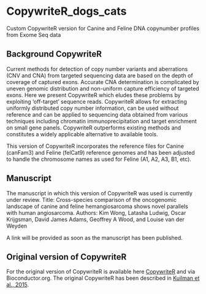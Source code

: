 # CopywriteR_dogs_cats
Custom CopywriteR version for Canine and Feline DNA copynumber profiles from Exome Seq data

## Background CopywriteR
Current methods for detection of copy number variants and aberrations (CNV and
CNA) from targeted sequencing data are based on the depth of coverage of
captured exons. Accurate CNA determination is complicated by uneven genomic
distribution and non-uniform capture efficiency of targeted exons. Here we
present CopywriteR which eludes these problems by exploiting ‘off-target’
sequence reads. CopywriteR allows for extracting uniformly distributed copy
number information, can be used without reference and can be applied to
sequencing data obtained from various techniques including chromatin
immunoprecipitation and target enrichment on small gene panels. CopywriteR
outperforms existing methods and constitutes a widely applicable alternative to
available tools.

This version of CopywriteR incorporates the reference files for Canine (canFam3)
 and Feline (felCat9) reference genomes and has been adjusted to handle 
 the chromosome names as used for Feline (A1, A2, A3, B1, etc). 


## Manuscript
The manuscript in which this version of CopywriteR was used is currently under review.
Title: Cross-species comparison of the oncogenomic landscape of canine and feline hemangiosarcoma shows novel parallels with human angiosarcoma.
Authors: Kim Wong, Latasha Ludwig, Oscar Krijgsman, David James Adams, Geoffrey A Wood, and Louise van der Weyden

A link will be provided as soon as the manuscript has been published. 


## Original version of CopywriteR
For the original version of CopywriteR is available here 
[CopywriteR](https://github.com/PeeperLab/CopywriteR) and via Bioconductor.org. 
The original CopywriteR has been described in
[Kuilman et al., 2015](http://genomebiology.com/2015/16/1/49/abstract).









